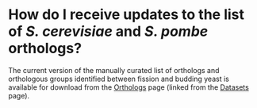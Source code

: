 # How do I receive updates to the list of *S. cerevisiae* and *S. pombe* orthologs?
<!-- pombase_categories: Genome statistics and lists,Orthology -->

The current version of the manually curated list of orthologs and
orthologous groups identified between fission and budding yeast is
available for download from the
[Orthologs](/downloads/manually-curated-orthologs) page (linked from the
[Datasets](/downloads/datasets) page).

